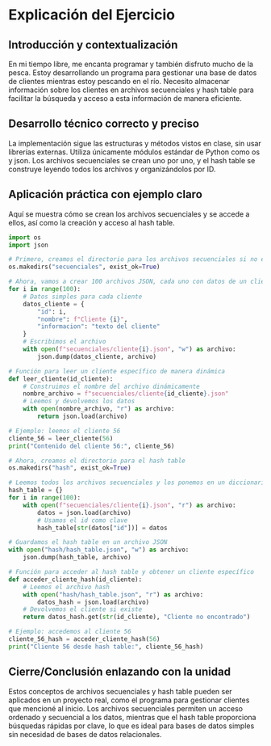 # Explicación del Ejercicio

## Introducción y contextualización
En mi tiempo libre, me encanta programar y también disfruto mucho de la pesca. Estoy desarrollando un programa para gestionar una base de datos de clientes mientras estoy pescando en el río. Necesito almacenar información sobre los clientes en archivos secuenciales y hash table para facilitar la búsqueda y acceso a esta información de manera eficiente.

## Desarrollo técnico correcto y preciso
La implementación sigue las estructuras y métodos vistos en clase, sin usar librerías externas. Utiliza únicamente módulos estándar de Python como os y json. Los archivos secuenciales se crean uno por uno, y el hash table se construye leyendo todos los archivos y organizándolos por ID.

## Aplicación práctica con ejemplo claro
Aquí se muestra cómo se crean los archivos secuenciales y se accede a ellos, así como la creación y acceso al hash table.

```python
import os
import json

# Primero, creamos el directorio para los archivos secuenciales si no existe
os.makedirs("secuenciales", exist_ok=True)

# Ahora, vamos a crear 100 archivos JSON, cada uno con datos de un cliente ficticio
for i in range(100):
    # Datos simples para cada cliente
    datos_cliente = {
        "id": i,
        "nombre": f"Cliente {i}",
        "informacion": "texto del cliente"
    }
    # Escribimos el archivo
    with open(f"secuenciales/cliente{i}.json", "w") as archivo:
        json.dump(datos_cliente, archivo)

# Función para leer un cliente específico de manera dinámica
def leer_cliente(id_cliente):
    # Construimos el nombre del archivo dinámicamente
    nombre_archivo = f"secuenciales/cliente{id_cliente}.json"
    # Leemos y devolvemos los datos
    with open(nombre_archivo, "r") as archivo:
        return json.load(archivo)

# Ejemplo: leemos el cliente 56
cliente_56 = leer_cliente(56)
print("Contenido del cliente 56:", cliente_56)

# Ahora, creamos el directorio para el hash table
os.makedirs("hash", exist_ok=True)

# Leemos todos los archivos secuenciales y los ponemos en un diccionario hash
hash_table = {}
for i in range(100):
    with open(f"secuenciales/cliente{i}.json", "r") as archivo:
        datos = json.load(archivo)
        # Usamos el id como clave
        hash_table[str(datos["id"])] = datos

# Guardamos el hash table en un archivo JSON
with open("hash/hash_table.json", "w") as archivo:
    json.dump(hash_table, archivo)

# Función para acceder al hash table y obtener un cliente específico
def acceder_cliente_hash(id_cliente):
    # Leemos el archivo hash
    with open("hash/hash_table.json", "r") as archivo:
        datos_hash = json.load(archivo)
    # Devolvemos el cliente si existe
    return datos_hash.get(str(id_cliente), "Cliente no encontrado")

# Ejemplo: accedemos al cliente 56
cliente_56_hash = acceder_cliente_hash(56)
print("Cliente 56 desde hash table:", cliente_56_hash)
```

## Cierre/Conclusión enlazando con la unidad
Estos conceptos de archivos secuenciales y hash table pueden ser aplicados en un proyecto real, como el programa para gestionar clientes que mencioné al inicio. Los archivos secuenciales permiten un acceso ordenado y secuencial a los datos, mientras que el hash table proporciona búsquedas rápidas por clave, lo que es ideal para bases de datos simples sin necesidad de bases de datos relacionales.